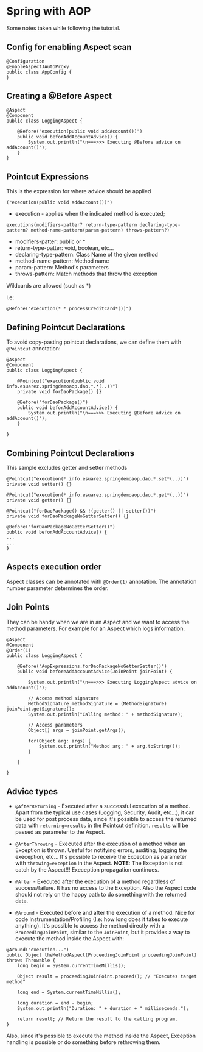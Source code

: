 # Spring with AOP

Some notes taken while following the tutorial.


## Config for enabling Aspect scan

```
@Configuration
@EnableAspectJAutoProxy
public class AppConfig {
}
```

## Creating a @Before Aspect

```
@Aspect
@Component
public class LoggingAspect {

    @Before("execution(public void addAccount())")
    public void beforAddAccountAdvice() {
        System.out.println("\n===>>> Executing @Before advice on addAccount()");
    }
}
```

## Pointcut Expressions

This is the expression for where advice should be applied

```
("execution(public void addAccount())")
```

- execution - applies when the indicated method is executed;

```
executions(modifiers-patter? return-type-pattern declaring-type-pattern? method-name-pattern(param-pattern) throws-pattern?)
```

* modifiers-patter: public or *
* return-type-patter: void, boolean, etc...
* declaring-type-pattern: Class Name of the given method
* method-name-pattern: Method name
* param-pattern: Method's parameters
* throws-pattern: Match methods that throw the exception

Wildcards are allowed (such as *)

I.e:
```
@Before("execution(* * processCreditCard*())")
```

## Defining Pointcut Declarations

To avoid copy-pasting pointcut declarations, we can define them with `@Pointcut` annotation:

```
@Aspect
@Component
public class LoggingAspect {

    @Pointcut("execution(public void info.esuarez.springdemoaop.dao.*.*(..))")
    private void forDaoPackage() {}

    @Before("forDaoPackage()")
    public void beforAddAccountAdvice() {
        System.out.println("\n===>>> Executing @Before advice on addAccount()");
    }
    
}
```

## Combining Pointcut Declarations

This sample excludes getter and setter methods

```
@Pointcut("execution(* info.esuarez.springdemoaop.dao.*.set*(..))")
private void setter() {}

@Pointcut("execution(* info.esuarez.springdemoaop.dao.*.get*(..))")
private void getter() {}

@Pointcut("forDaoPackage() && !(getter() || setter())")
private void forDaoPackageNoGetterSetter() {}

@Before("forDaoPackageNoGetterSetter()")
public void beforAddAccountAdvice() {
...
...
}
```

## Aspects execution order

Aspect classes can be annotated with `@Order(1)` annotation. The annotation number parameter
determines the order.

## Join Points

They can be handy when we are in an Aspect and we want to access the method parameters.
For example for an Aspect which logs information.

```
@Aspect
@Component
@Order(1)
public class LoggingAspect {

    @Before("AopExpressions.forDaoPackageNoGetterSetter()")
    public void beforeAddAccountAdvice(JoinPoint joinPoint) {

        System.out.println("\n===>>> Executing LoggingAspect advice on addAccount()");

        // Access method signature
        MethodSignature methodSignature = (MethodSignature) joinPoint.getSignature();
        System.out.println("Calling method: " + methodSignature);

        // Access parameters
        Object[] args = joinPoint.getArgs();

        for(Object arg: args) {
            System.out.println("Method arg: " + arg.toString());
        }

    }

}
```

## Advice types

* `@AfterReturning` - Executed after a successful execution of a method. Apart from the typical
use cases (Logging, Security, Audit, etc...), it can be used for post process data, since it's possible
to access the returned data with `returning=results` in the Pointcut definition. `results` will be passed
as parameter to the Aspect.

* `@AfterThrowing` - Executed after the execution of a method when an Exception is thrown.
Useful for notifying errors, auditing, logging the exeception, etc... It's possible to receive
the Exception as parameter with `throwing=exception` in the Aspect.
__NOTE__: The Exception is not catch by the Aspect!!! Exeception propagation continues.

* `@After` - Executed after the execution of a method regardless of success/failure. It has no access
to the Exception. Also the Aspect code should not rely on the happy path to do something
with the returned data.

* `@Around` - Executed before and after the execution of a method. Nice for code 
Instrumentation/Profiling (I.e: how long does it takes to execute anything). It's possible
to access the method directly with a `ProceedingJoinPoint`, similar to the `JoinPoint`, but
it provides a way to execute the method inside the Aspect with:
```
@Around("execution...")
public Object theMethodAspect(ProceedingJoinPoint proceedingJoinPoint) throws Throwable {
    long begin = System.currentTimeMillis();
    
    Object result = proceedingJoinPoint.proceed(); // "Executes target method"
    
    long end = System.currentTimeMillis();
    
    long duration = end - begin;
    System.out.println("Duration: " + duration + " milliseconds."); 
    
    return result; // Return the result to the calling program.
}
```
Also, since it's possible to execute the method inside the Aspect, Exception handling is possible
or do something before rethrowing them.


